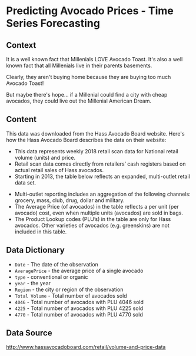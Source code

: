 # Predicting Avocado Prices - Time Series Forecasting
## Context
It is a well known fact that Millenials LOVE Avocado Toast. It's also a well known fact that all Millenials live in their parents basements.

Clearly, they aren't buying home because they are buying too much Avocado Toast!

But maybe there's hope… if a Millenial could find a city with cheap avocados, they could live out the Millenial American Dream.

## Content
This data was downloaded from the Hass Avocado Board website. Here's how the Hass Avocado Board describes the data on their website:

- This data represents weekly 2018 retail scan data for National retail volume (units) and price.
- Retail scan data comes directly from retailers’ cash registers based on actual retail sales of Hass avocados.
- Starting in 2013, the table below reflects an expanded, multi-outlet retail data set.
* Multi-outlet reporting includes an aggregation of the following channels: grocery, mass, club, drug, dollar and military.
* The Average Price (of avocados) in the table reflects a per unit (per avocado) cost, even when multiple units (avocados) are sold in bags.
* The Product Lookup codes (PLU’s) in the table are only for Hass avocados. Other varieties of avocados (e.g. greenskins) are not included in this table.

## Data Dictionary
* `Date` - The date of the observation
* `AveragePrice` - the average price of a single avocado
* `type` - conventional or organic
* `year` - the year
* `Region` - the city or region of the observation
* `Total Volume` - Total number of avocados sold
* `4046` - Total number of avocados with PLU 4046 sold
* `4225` - Total number of avocados with PLU 4225 sold
* `4770` - Total number of avocados with PLU 4770 sold

## Data Source
http://www.hassavocadoboard.com/retail/volume-and-price-data
